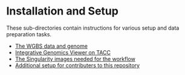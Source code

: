 
# Installation and Setup

These sub-directories contain instructions for various setup and data
preparation tasks.

-   [The WGBS data and genome](wgbs_setup)
-   [Integrative Genomics Viewer on TACC](igv)
-   [The Singularity images needed for the workflow](docker)
-   [Additional setup for contributers to this repository](dev)
